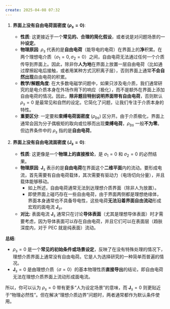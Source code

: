 ```yaml
---
create: 2025-04-08 07:32
---
```

1.  **界面上没有自由电荷面密度 ($\rho_s = 0$)**:
    *   **性质**: 这更接近于一个**常见的、合理的简化假设**，或者说是对问题场景的一种**设定**。
    *   **物理原因**: $\rho_s$ 代表的是**自由电荷**（能导电的电荷）在界面上的**净**积累。在两个理想电介质（$\sigma_1=0, \sigma_2=0$）之间，自由电荷无法通过任何一个介质传导到界面上。因此，除非你**人为地**在界面上放置一层自由电荷（比如通过摩擦起电后接触，或者用某种方式沉积离子层），否则界面上通常**不会自然出现**自由电荷的积累。
    *   **教学/解题角度**: 在大多数电磁学问题中，如果只涉及电介质，我们通常研究的是电介质本身在外场作用下的响应（极化），而不是额外在界面上添加自由电荷的情况。因此，**除非题目特别说明界面带有自由电荷**，否则默认 $\rho_s = 0$ 是最常见和自然的设定。它简化了问题，让我们专注于介质本身的特性。
    *   **重要区分**: 一定要和**束缚电荷面密度** ($\rho_{bs}$) 区分开。由于介质极化，界面上通常会因为分子偶极矩的取向或位移而出现**束缚电荷**，$\rho_{bs}$ 一般**不为零**。但边界条件中的 $\rho_s$ 指的是**自由电荷**。

2.  **界面上没有自由电流面密度 ($\mathbf{J}_s = 0$)**:
    *   **性质**: 这更像是一个**物理上的直接推论**，是 $\sigma_1 = 0$ 和 $\sigma_2 = 0$ 的必然结果。
    *   **物理原因**: $\mathbf{J}_s$ 表示的是**自由电荷**在界面这个**二维平面**内的流动。要形成电流，首先需要有自由电荷载体，其次需要有驱动力（电场切向分量），并且载体能够移动。
        *   如上所述，自由电荷通常无法到达理想介质界面（除非人为放置）。
        *   即使界面上碰巧存在一些自由电荷，由于界面两侧都是理想绝缘体，界面本身通常也不具备导电性，这些电荷**无法沿着界面自由流动**形成宏观的面电流 $\mathbf{J}_s$。
    *   **对比**: 表面电流 $\mathbf{J}_s$ 通常只在讨论**导体表面**（尤其是理想导体表面）时才需要考虑，因为导体表面可以存在自由电荷，并且它们可以在表面层（趋肤深度内，对于 PEC 就是纯表面）流动。

**总结**:

*   $\rho_s = 0$ 是一个**常见的初始条件或场景设定**，反映了在没有特殊处理的情况下，理想介质界面上通常没有自由电荷。它是人为选择研究的一种简单而普遍的情况。
*   $\mathbf{J}_s = 0$ 是由理想介质（$\sigma=0$）的基本物理性质**直接导出**的结论，即自由电荷无法在理想介质界面上流动形成面电流。

所以，你可以认为 $\rho_s = 0$ 带有更多“人为设定场景”的意味，而 $\mathbf{J}_s = 0$ 则更贴近于“物理必然性”。但在解决“理想介质边界”问题时，两者通常都作为默认条件使用。